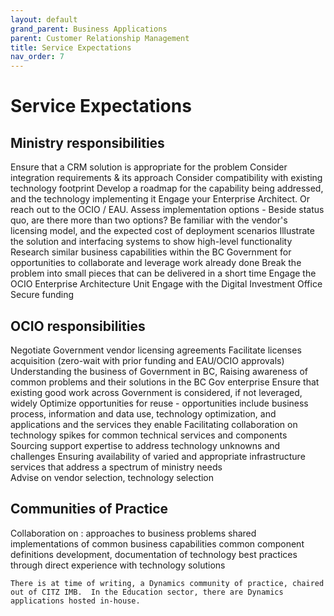 ```yaml
---
layout: default
grand_parent: Business Applications
parent: Customer Relationship Management
title: Service Expectations
nav_order: 7
---
```

# Service Expectations

## Ministry responsibilities​
Ensure that a CRM solution is appropriate for the problem
Consider integration requirements & its approach
Consider compatibility with existing technology footprint
Develop a roadmap for the capability being addressed, and the technology implementing it
Engage your Enterprise Architect. Or reach out to the OCIO / EAU.
Assess implementation options - Beside status quo, are there more than two options?
Be familiar with the vendor's licensing model, and the expected cost of deployment scenarios
Illustrate the solution and interfacing systems to show high-level functionality
Research similar business capabilities within the BC Government for opportunities to collaborate and leverage work already done
Break the problem into small pieces that can be delivered in a short time
Engage the OCIO Enterprise Architecture Unit
Engage with the Digital Investment Office
Secure funding

## OCIO responsibilities​
Negotiate Government vendor licensing agreements
Facilitate licenses acquisition (zero-wait with prior funding and EAU/OCIO approvals)
Understanding the business of Government in BC, 
Raising awareness of common problems and their solutions in the BC Gov enterprise
Ensure that existing good work across Government is considered, if not leveraged, widely
Optimize opportunities for reuse - opportunities include business process, information and data use, technology optimization, and applications and the services they enable
Facilitating collaboration on technology spikes for common technical services and components 
Sourcing support expertise to address technology unknowns and challenges
Ensuring availability of varied and appropriate infrastructure services that address a spectrum of ministry needs  
Advise on vendor selection, technology selection


## Communities of Practice​
Collaboration on :
    approaches to business problems
    shared implementations of common business capabilities
    common component definitions
    development, documentation of technology best practices through direct experience with technology solutions

    There is at time of writing, a Dynamics community of practice, chaired out of CITZ IMB.  In the Education sector, there are Dynamics applications hosted in-house.
